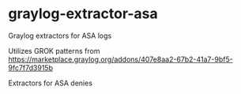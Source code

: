 # graylog-extractor-asa
Graylog extractors for ASA logs

Utilizes GROK patterns from https://marketplace.graylog.org/addons/407e8aa2-67b2-41a7-9bf5-9fc7f7d3915b

Extractors for ASA denies
